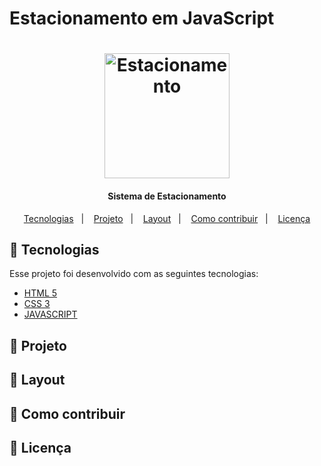# Estacionamento em JavaScript  

<h1 align="center">
    <img alt="Estacionamento" title="#Estacionamento" src="" width="200px" />
</h1>
<h4 align="center">
   Sistema de Estacionamento 
</h4>
<p align="center">
  <a href="#rocket-tecnologias">Tecnologias</a>&nbsp;&nbsp;&nbsp;|&nbsp;&nbsp;&nbsp;
  <a href="#-projeto">Projeto</a>&nbsp;&nbsp;&nbsp;|&nbsp;&nbsp;&nbsp;
  <a href="#-layout">Layout</a>&nbsp;&nbsp;&nbsp;|&nbsp;&nbsp;&nbsp;
  <a href="#-como-contribuir">Como contribuir</a>&nbsp;&nbsp;&nbsp;|&nbsp;&nbsp;&nbsp;
  <a href="#memo-licença">Licença</a>
</p>

## :rocket: Tecnologias

Esse projeto foi desenvolvido com as seguintes tecnologias:

- [HTML 5](https://html.com/)
- [CSS 3](http://www.css3.info/)
- [JAVASCRIPT](https://www.javascript.com/)

## :rocket: Projeto
## :rocket: Layout
## :rocket: Como contribuir
## :rocket: Licença
